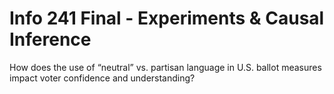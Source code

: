 # Info 241 Final - Experiments & Causal Inference

How does the use of “neutral” vs. partisan language in U.S. ballot measures impact voter confidence and understanding? 
